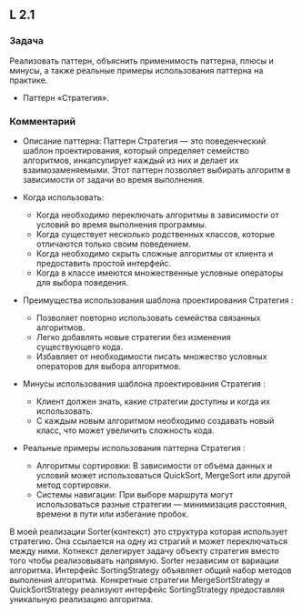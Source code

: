 ## L 2.1

### Задача
Реализовать паттерн, объяснить применимость паттерна, плюсы и минусы, 
а также реальные примеры использования паттерна на практике.
* Паттерн «Стратегия».

### Комментарий
* Описание паттерна:
  Паттерн Стратегия — это поведенческий шаблон проектирования, который определяет семейство алгоритмов, инкапсулирует 
  каждый из них и делает их взаимозаменяемыми. Этот паттерн позволяет выбирать алгоритм в зависимости от задачи 
  во время выполнения.

* Когда использовать:
  - Когда необходимо переключать алгоритмы в зависимости от условий во время выполнения программы.
  - Когда существует несколько родственных классов, которые отличаются только своим поведением.
  - Когда необходимо скрыть сложные алгоритмы от клиента и предоставить простой интерфейс.
  - Когда в классе имеются множественные условные операторы для выбора поведения.

* Преимущества использования шаблона проектирования Стратегия :
  - Позволяет повторно использовать семейства связанных алгоритмов.
  - Легко добавлять новые стратегии без изменения существующего кода.
  - Избавляет от необходимости писать множество условных операторов для выбора алгоритмов.

* Минусы использования шаблона проектирования Стратегия :
  - Клиент должен знать, какие стратегии доступны и когда их использовать.
  - С каждым новым алгоритмом необходимо создавать новый класс, что может увеличить сложность кода.

* Реальные примеры использования паттерна Стратегия :
  - Алгоритмы сортировки: В зависимости от объема данных и условий может использоваться QuickSort, MergeSort 
    или другой метод сортировки.
  - Системы навигации: При выборе маршрута могут использоваться разные стратегии — минимизация расстояния, 
  времени в пути или избегание пробок.


В моей реализации Sorter(контекст) это структура которая использует стратегию. Она ссылается на одну из страгий 
и может переключаться между ними. Котнекст делегирует задачу объекту стратегия вместо того чтобы реализовывать напрямую.
Sorter независим от вариации алгоритма. Интерфейс SortingStrategy объявляет общий набор методов выполения алгоритма.
Конкретные стратегии MergeSortStrategy и QuickSortStrategy реализуют интерфейс SortingStrategy предоставляя уникальную реализацию алгоритма.